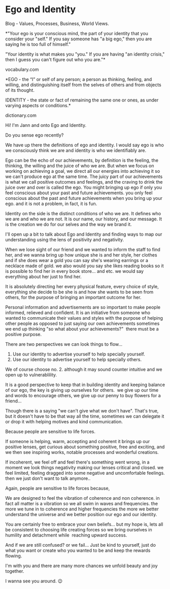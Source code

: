
# Ego and Identity
Blog - Values, Processes, Business, World Views.



*"Your ego is your conscious mind, the part of your identity that you consider your "self." If you say someone has "a big ego," then you are saying he is too full of himself."

"Your identity is what makes you "you." If you are having "an identity crisis," then I guess you can't figure out who you are."*

vocabulary.com




*EGO - the “I” or self of any person; a person as thinking, feeling, and willing, and distinguishing itself from the selves of others and from objects of its thought.

IDENTITY - the state or fact of remaining the same one or ones, as under varying aspects or conditions.*

dictionary.com




Hi! I'm Jann and onto Ego and Identity.

Do you sense ego recently?

We have up there the definitions of ego and identity. I would say ego is who we consciously think we are and identity is who we identifiably are.

Ego can be the echo of our achievements, by definition is the feeling, the thinking, the willing and the juice of who we are. But when we focus on working on achieving a goal, we direct all our energies into achieving it so we can't produce ego at the same time. The juicy part of our achievements is what we call positive outcomes and feelings, and the craving to drink the juice over and over is called the ego. 
You might bringing up ego if only you feel conscious about your past and future achievements. you only feel conscious about the past and future achievements when you bring up your ego. and it is not a problem, in fact, it is fun. 

Identity on the side is the distinct conditions of who we are. It defines who we are and who we are not. It is our name, our history, and our message. It is the creation we do for our selves and the way we brand it. 

I'll open up a bit to talk about Ego and Identity and finding ways to map our understanding using the lens of positivity and negativity. 

When we lose sight of our friend and we wanted to inform the staff to find her, and we wanna bring up how unique she is and her style, her clothes and if she does wear a gold you can say she's wearing earrings or a necklace made of gold. we also would you say she likes reading books so it is possible to find her in every book store... and etc. we would say everything about her just to find her. 

It is absolutely directing her every physical feature, every choice of style, everything she decide to be she is and how she wants to be seen from others, for the purpose of bringing an important outcome for her. 

Personal information and advertisements are so important to make people informed, relieved and confident. It is an initiative from someone who wanted to communicate their values and styles with the purpose of helping other people as opposed to just saying our own achievements sometimes we end up thinking "so what about your achievements?" 
there must be a positive purpose. 

There are two perspectives we can look things to flow... 

1. Use our identity to advertise yourself to help specially yourself. 
2. Use our identity to advertise yourself to help specially others. 

We of course choose no. 2. although it may sound counter intuitive and we open up to vulnerablility. 

It is a good perspective to keep that in building identity and keeping balance of our ego, the key is giving up ourselves for others. 
we give up our time and words to encourage others, we give up our penny to buy flowers for a friend... 

Though there is a saying "we can't give what we don't have". That's true, but it doesn't have to be that way all the time, sometimes we can delegate it or drop it with helping motives and kind communication. 

Because people are sensitive to life forces. 

If someone is helping, warm, accepting and coherent it brings up our positive lenses, get curious about something positive, free and exciting, and we then see inspiring works, notable processes and wonderful creations.

If incoherent, we feel off and feel there's something went wrong, in a moment we look things negativity making our lenses critical and closed. we feel limited, feeling dragged into some negative and uncomfortable feelings. then we just don't want to talk anymore.. 

Again, people are sensitive to life forces because,

We are designed to feel the vibration of coherence and non coherence. in fact all matter is a vibration so we all swim in waves and frequencies. the more we tune in to coherence and higher frequencies the more we better understand the universe and we better position our ego and our identity. 

You are certainly free to embrace your own beliefs... but my hope is, lets all be consistent to choosing life creating forces so we bring ourselves in humility and detachment while  reaching upward success. 

And if we are still confused? or we fail... Just be kind to yourself, just do what you want or create who you wanted to be and keep the rewards flowing. 

I'm with you and there are many more chances we unfold beauty and joy together. 

I wanna see you around. 😉

